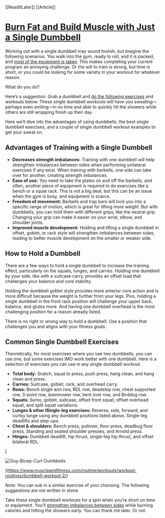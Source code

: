 [[ReadItLater]] [[Article]]

# [Burn Fat and Build Muscle with Just a Single Dumbbell](https://www.muscleandfitness.com/workouts/workout-routines/how-to-workout-with-a-single-dumbbell/?utm_source=GetShift-dot-net)

Working out with a single dumbbell may sound foolish, but imagine the following scenarios. You walk into the gym, ready to roll, and it is packed, and [most of the equipment is taken](https://www.muscleandfitness.com/workouts/workout-tips/10-killer-substitutes-crowded-exercise-machines/). This makes completing your current program an annoying challenge. Or the will to train is strong, but time is short, or you could be looking for some variety in your workout for whatever reason.

What do you do?

Here’s a suggestion. Grab a dumbbell and [do the following exercises](https://www.muscleandfitness.com/flexonline/training/5-best-dumbbell-exercises-when-training-strength/) and workouts below. These single dumbbell workouts will have you sweating—perhaps even smiling—in no time and able to quickly hit the showers while others are still wrapping finish up their day.

Here we’ll dive into the advantages of using dumbbells, the best single dumbbell exercises, and a couple of single dumbbell workout examples to get your sweat on.

## Advantages of Training with a Single Dumbbell

-   **Decreases strength imbalances:** Training with one dumbbell will help strengthen imbalances between sides when performing unilateral exercises if any exist. When training with barbells, one side can take over for another, creating strength imbalances.
-   **Ease of use:** You need to take the plates on and off the barbells, and often, another piece of equipment is required to do exercises like a bench or a squat rack. This is not a big deal, but this can be an issue when the gym is busy, and equipment is scarce.
-   **Freedom of movement:** Barbells and trap bars will lock you into a specific range of motion, which is great for lifting more weight. But with dumbbells, you can hold them with different grips, like the neutral grip. Changing your grip can make it easier on your wrist, elbow, and shoulder joints.
-   **Improved muscle development:** Holding and lifting a single dumbbell in offset, goblet, or rack style will strengthen imbalances between sides, leading to better muscle development on the smaller or weaker side.

## How to Hold a Dumbbell

There are a few ways to hold a single dumbbell to increase the training effect, particularly on the squats, lunges, and carries. Holding one dumbbell by your side, like with a suitcase carry, provides an offset load that challenges your balance and core stability.

Holding the dumbbell goblet style provides more anterior core action and is more difficult because the weight is further from your legs. Plus, holding a single dumbbell in the front rack position will challenge your upper back, balance, and glutes more. And having one dumbbell overhead is the most challenging position for a reason already listed.

There is no right or wrong way to hold a dumbbell. Use a position that challenges you and aligns with your fitness goals.

## Common Single Dumbbell Exercises

Theoretically, for most exercises where you use two dumbbells, you can use one, but some exercises IMO work better with one dumbbell. Here is a selection of exercises you can use in any single dumbbell workout.

-   **Total body:** Snatch, squat to press, push press, hang clean, and hang clean and press.
-   **Carries:** Suitcase, goblet, rack, and overhead carry.
-   **Rows:** Bench single arm row, RDL row, deadstop row, chest supported row, 3-point row, lawnmower row, bent over row, and Birddog row.
-   **Squats:** Sumo, goblet, suitcase, offset front squat, offset overhead squat, and split squat variations.
-   **Lunges & other lSingle-leg exercises:** Reverse, side, forward, and curtsy lunge using any dumbbell positions listed above. Single-leg deadlifts and step-ups.
-   **Chest & shoulders:** Bench press, pullover, floor press, deadbug floor press, Standing and seated shoulder presses, and Arnold press.
-   **Hinges:** Dumbbell deadlift, hip thrust, single-leg hip thrust, and offset bilateral RDL.

[

![Guy-Bicep-Curl-Dumbbells](https://www.muscleandfitness.com/wp-content/themes/muscle-and-fitness/assets/build/images/placeholders/default-muscleandfitness.svg)



](https://www.muscleandfitness.com/routine/workouts/workout-routines/dumbbell-workout-2/)

*Note:* You can sub in a similar exercise of your choosing. The following suggestions are not written in stone.

Take these single dumbbell workouts for a spin when you’re short on time or equipment. You’ll [strengthen imbalances between sides](https://www.muscleandfitness.com/workouts/workout-tips/top-4-exercises-to-strengthen-muscle-imbalances/) while burning calories and hitting the showers early. You can thank me later. Or not.